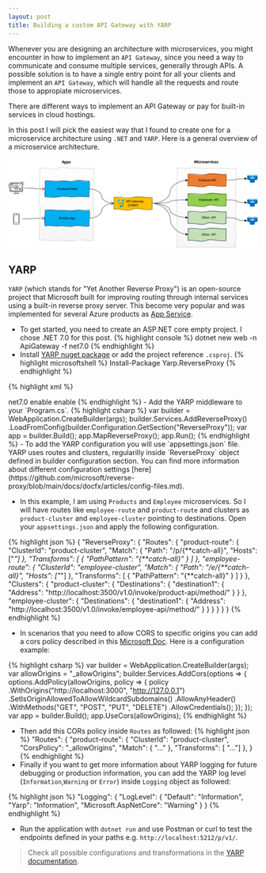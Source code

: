 ```yaml
---
layout: post
title: Building a custom API Gateway with YARP
---
```


Whenever you are designing an architecture  with microservices, you might encounter in how to implement an `API Gateway`, since you need a way to communicate and consume multiple services, generally through APIs. A possible solution is to have a single entry point for all your clients and implement an `API Gateway`, which will handle all the requests and route those to appropiate microservices. 

There are different ways to implement an API Gateway or pay for built-in services in cloud hostings.

In this post I will pick the easiest way that I found to create one for a microservice architecture using ``.NET`` and `YARP`. Here is a general overview of a microservice architecture.

![architecture](/media/2023/10/api-gateway-architecture.png)

## YARP 

`YARP` (which stands for "Yet Another Reverse Proxy") is an open-source project that Microsoft built for improving routing through internal services using a built-in reverse proxy server. This become very popular and was implemented for several Azure products as [App Service](https://azure.github.io/AppService/2022/08/16/A-Heavy-Lift.html).

- To get started, you need to create an ASP.NET core empty project. I chose .NET 7.0 for this post. 
{% highlight console %}
dotnet new web -n ApiGateway -f net7.0
{% endhighlight %}
- Install [YARP nuget package](https://www.nuget.org/packages/Yarp.ReverseProxy/) or add the project reference `.csproj`.
{% highlight microsoftshell %}
Install-Package Yarp.ReverseProxy
{% endhighlight %}

{% highlight xml %}
<Project Sdk="Microsoft.NET.Sdk.Web">

  <PropertyGroup>
    <TargetFramework>net7.0</TargetFramework>
    <Nullable>enable</Nullable>
    <ImplicitUsings>enable</ImplicitUsings>
  </PropertyGroup>

  <ItemGroup>
    <PackageReference Include="Yarp.ReverseProxy" Version="2.0.1" />
  </ItemGroup>

</Project>
{% endhighlight %}
- Add the YARP middleware to your `Program.cs`.
{% highlight csharp %}
var builder = WebApplication.CreateBuilder(args);
builder.Services.AddReverseProxy()
    .LoadFromConfig(builder.Configuration.GetSection("ReverseProxy"));
var app = builder.Build();
app.MapReverseProxy();
app.Run();
{% endhighlight %}
- To add the YARP configuration you will use `appsettings.json` file. YARP uses routes and clusters, regularilly inside `ReverseProxy` object defined in builder configuration section. You can find more information about different configuration settings [here](https://github.com/microsoft/reverse-proxy/blob/main/docs/docfx/articles/config-files.md). 

- In this example, I am using `Products` and `Employee` microservices. So I will have routes like `employee-route` and `product-route` and clusters as `product-cluster` and `employee-cluster` pointing to destinations. Open your `appsettings.json` and apply the following configuration. 

{% highlight json %}
{
  "ReverseProxy": {
    "Routes": {
      "product-route": {
        "ClusterId": "product-cluster",
        "Match": {
          "Path": "/p/{**catch-all}",
          "Hosts": ["*"]
        },
        "Transforms": [
          {
            "PathPattern": "{**catch-all}"
          }
        ]
      },
      "employee-route": {
        "ClusterId": "employee-cluster",
        "Match": {
          "Path": "/e/{**catch-all}",
          "Hosts": ["*"]
        },
        "Transforms": [
          {
            "PathPattern": "{**catch-all}"
          }
        ]
      }
    },
    "Clusters": {
      "product-cluster": {
        "Destinations": {
          "destination1": {
            "Address": "http://localhost:3500/v1.0/invoke/product-api/method/"
          }
        }
      },
      "employee-cluster": {
        "Destinations": {
          "destination1": {
            "Address": "http://localhost:3500/v1.0/invoke/employee-api/method/"
          }
        }
      }
    }
  }
}
{% endhighlight %}
- In scenarios that you need to allow CORS to specific origins you can add a cors policy described in this [Microsoft Doc](https://learn.microsoft.com/en-us/aspnet/core/security/cors?view=aspnetcore-7.0). Here is a configuration example:

{% highlight csharp %}
var builder = WebApplication.CreateBuilder(args);
var allowOrigins = "_allowOrigins";
builder.Services.AddCors(options =>
{
    options.AddPolicy(allowOrigins, policy =>
    {
        policy
          .WithOrigins("http://localhost:3000", "http://127.0.0.1")
          .SetIsOriginAllowedToAllowWildcardSubdomains()
          .AllowAnyHeader()
          .WithMethods("GET", "POST", "PUT", "DELETE")
          .AllowCredentials();
    });
});
var app = builder.Build();
app.UseCors(allowOrigins);
{% endhighlight %}
- Then add this CORs policy inside `Routes` as followed:
{% highlight json %}
"Routes": {
      "product-route": {
        "ClusterId": "product-cluster",
        "CorsPolicy": "_allowOrigins",
        "Match": { "..." },
        "Transforms": [ "..."]
      },
}
{% endhighlight %}
- Finally if you want to get more information about YARP logging for future debugging or production information, you can add the YARP log level (`Information`,`Warning` or `Error`) inside `Logging` object as followed:

{% highlight json %}
  "Logging": {
    "LogLevel": {
      "Default": "Information",
      "Yarp": "Information",
      "Microsoft.AspNetCore": "Warning"
    }
  }
{% endhighlight %}
- Run the application with `dotnet run` and use Postman or curl to test the endpoints defined in your paths e.g. `http://localhost:5212/p/v1/`.
> Check all possible configurations and transformations in the [YARP documentation](https://github.com/microsoft/reverse-proxy/blob/main/docs/docfx/articles/config-files.md). 